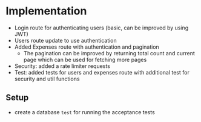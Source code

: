# Implementation

- Login route for authenticating users (basic, can be improved by using JWT)
- Users route update to use authentication
- Added Expenses route with authentication and pagination
	- The pagination can be improved by returning total count and current page which can be used for fetching more pages
- Security: added a rate limiter requests
- Test: added tests for users and expenses route with additional test for security and util functions

## Setup
- create a database `test` for running the acceptance tests